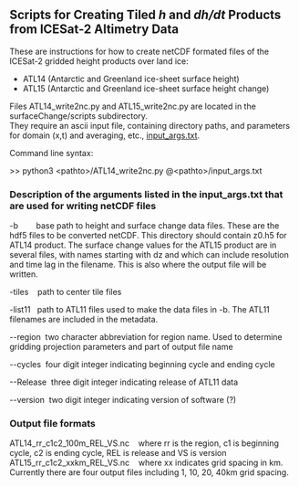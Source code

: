 ## Scripts for Creating Tiled *h* and *dh/dt* Products from ICESat-2 Altimetry Data

These are instructions for how to create netCDF formated files of the ICESat-2 gridded height products
over land ice:
* ATL14 (Antarctic and Greenland ice-sheet surface height)
* ATL15 (Antarctic and Greenland ice-sheet surface height change)

Files ATL14_write2nc.py and ATL15_write2nc.py are located in the surfaceChange/scripts subdirectory.  
They require an ascii input file, containing directory paths, and parameters for domain (x,t) and 
averaging, etc., [input_args.txt](https://gist.github.com/suzanne64/9483ec8cb8f77200dac2062b3a6da428).

Command line syntax:

\>> python3 \<pathto\>/ATL14_write2nc.py @\<pathto\>/input_args.txt

### Description of the arguments listed in the input_args.txt that are used for writing netCDF files

-b        base path to height and surface change data files. These are the hdf5 files to be converted netCDF. This directory should contain z0.h5 for ATL14 product. The surface change values for the ATL15 product are in several files, with names starting with dz and which can include resolution and time lag in the filename. This is also where the output file will be written.


-tiles    path to center tile files

-list11   path to ATL11 files used to make the data files in -b. The ATL11 filenames are included in the metadata.

--region  two character abbreviation for region name. Used to determine gridding projection parameters and part of output file name

--cycles  four digit integer indicating beginning cycle and ending cycle

--Release  three digit integer indicating release of ATL11 data 

--version  two digit integer indicating version of software (?)

### Output file formats

ATL14_rr_c1c2_100m_REL_VS.nc    where rr is the region, c1 is beginning cycle, c2 is ending cycle, REL is release and VS is version
ATL15_rr_c1c2_xxkm_REL_VS.nc    where xx indicates grid spacing in km. Currently there are four output files including 1, 10, 20, 40km grid spacing.


